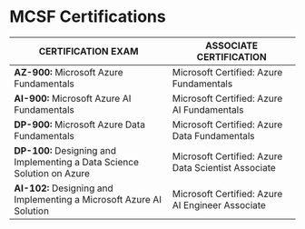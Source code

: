 # MCSF Certifications

| CERTIFICATION EXAM     | ASSOCIATE CERTIFICATION |
| ----------- | ----------- |
| **AZ-900:** Microsoft Azure Fundamentals | Microsoft Certified: Azure Fundamentals |
| **AI-900:** Microsoft Azure AI Fundamentals  | Microsoft Certified: Azure AI Fundamentals|
| **DP-900:** Microsoft Azure Data Fundamentals  | Microsoft Certified: Azure Data Fundamentals|
| **DP-100:** Designing and Implementing a Data Science Solution on Azure | Microsoft Certified: Azure Data Scientist Associate|
| **AI-102:** Designing and Implementing a Microsoft Azure AI Solution |Microsoft Certified: Azure AI Engineer Associate|
